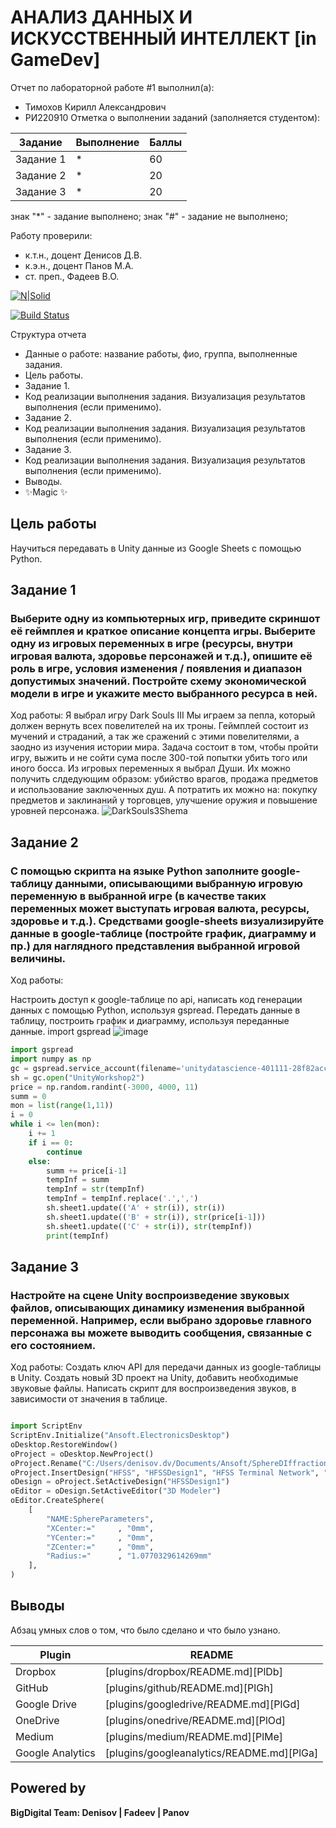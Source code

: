 # АНАЛИЗ ДАННЫХ И ИСКУССТВЕННЫЙ ИНТЕЛЛЕКТ [in GameDev]
Отчет по лабораторной работе #1 выполнил(а):
- Тимохов Кирилл Александрович
- РИ220910
Отметка о выполнении заданий (заполняется студентом):

| Задание | Выполнение | Баллы |
| ------ | ------ | ------ |
| Задание 1 | * | 60 |
| Задание 2 | * | 20 |
| Задание 3 | * | 20 |

знак "*" - задание выполнено; знак "#" - задание не выполнено;

Работу проверили:
- к.т.н., доцент Денисов Д.В.
- к.э.н., доцент Панов М.А.
- ст. преп., Фадеев В.О.

[![N|Solid](https://cldup.com/dTxpPi9lDf.thumb.png)](https://nodesource.com/products/nsolid)

[![Build Status](https://travis-ci.org/joemccann/dillinger.svg?branch=master)](https://travis-ci.org/joemccann/dillinger)

Структура отчета

- Данные о работе: название работы, фио, группа, выполненные задания.
- Цель работы.
- Задание 1.
- Код реализации выполнения задания. Визуализация результатов выполнения (если применимо).
- Задание 2.
- Код реализации выполнения задания. Визуализация результатов выполнения (если применимо).
- Задание 3.
- Код реализации выполнения задания. Визуализация результатов выполнения (если применимо).
- Выводы.
- ✨Magic ✨

## Цель работы
Научиться передавать в Unity данные из Google Sheets с помощью Python.

## Задание 1
### Выберите одну из компьютерных игр, приведите скриншот её геймплея и краткое описание концепта игры. Выберите одну из игровых переменных в игре (ресурсы, внутри игровая валюта, здоровье персонажей и т.д.), опишите её роль в игре, условия изменения / появления и диапазон допустимых значений. Постройте схему экономической модели в игре и укажите место выбранного ресурса в ней.

Ход работы:
Я выбрал игру Dark Souls III
Мы играем за пепла, который должен вернуть всех повелителей на их троны. Геймплей состоит из мучений и страданий, а так же сражений с этими повелителями, а заодно из изучения истории мира. Задача состоит в том, чтобы пройти игру, выжить и не сойти сума после 300-той попытки убить того или иного босса.
Из игровых переменных я выбрал Души. Их можно получить слдедующим образом: убийство врагов, продажа предметов и использование заключенных душ. А потратить их можно на: покупку предметов и заклинаний у торговцев, улучшение оружия и повышение уровней персонажа.
![DarkSouls3Shema](https://github.com/Den1sovDm1triy/DA-in-GameDev-lab1/assets/120582775/82eef73e-c731-4a3c-91ee-ba8cec8d1f68)

## Задание 2
### С помощью скрипта на языке Python заполните google-таблицу данными, описывающими выбранную игровую переменную в выбранной игре (в качестве таких переменных может выступать игровая валюта, ресурсы, здоровье и т.д.). Средствами google-sheets визуализируйте данные в google-таблице (постройте график, диаграмму и пр.) для наглядного представления выбранной игровой величины.
Ход работы:

Настроить доступ к google-таблице по api, написать код генерации данных с помощью Python, используя gspread.
Передать данные в таблицу, построить график и диаграмму, используя переданные данные.
import gspread
![image](https://github.com/Den1sovDm1triy/DA-in-GameDev-lab1/assets/120582775/2c9b5c2e-8bf2-47c5-bae8-e1f1568de1bf)

```py
import gspread
import numpy as np
gc = gspread.service_account(filename='unitydatascience-401111-28f82acc9ecd.json')
sh = gc.open("UnityWorkshop2")
price = np.random.randint(-3000, 4000, 11)
summ = 0
mon = list(range(1,11))
i = 0
while i <= len(mon):
    i += 1
    if i == 0:
        continue
    else:
        summ += price[i-1]
        tempInf = summ
        tempInf = str(tempInf)
        tempInf = tempInf.replace('.',',')
        sh.sheet1.update(('A' + str(i)), str(i))
        sh.sheet1.update(('B' + str(i)), str(price[i-1]))
        sh.sheet1.update(('C' + str(i)), str(tempInf))
        print(tempInf)
```

## Задание 3
### Настройте на сцене Unity воспроизведение звуковых файлов, описывающих динамику изменения выбранной переменной. Например, если выбрано здоровье главного персонажа вы можете выводить сообщения, связанные с его состоянием.
Ход работы:
Создать ключ API для передачи данных из google-таблицы в Unity.
Создать новый 3D проект на Unity, добавить необходимые звуковые файлы.
Написать скрипт для воспроизведения звуков, в зависимости от значения в таблице.


```py

import ScriptEnv
ScriptEnv.Initialize("Ansoft.ElectronicsDesktop")
oDesktop.RestoreWindow()
oProject = oDesktop.NewProject()
oProject.Rename("C:/Users/denisov.dv/Documents/Ansoft/SphereDIffraction.aedt", True)
oProject.InsertDesign("HFSS", "HFSSDesign1", "HFSS Terminal Network", "")
oDesign = oProject.SetActiveDesign("HFSSDesign1")
oEditor = oDesign.SetActiveEditor("3D Modeler")
oEditor.CreateSphere(
	[
		"NAME:SphereParameters",
		"XCenter:="		, "0mm",
		"YCenter:="		, "0mm",
		"ZCenter:="		, "0mm",
		"Radius:="		, "1.0770329614269mm"
	], 
)

```

## Выводы

Абзац умных слов о том, что было сделано и что было узнано.

| Plugin | README |
| ------ | ------ |
| Dropbox | [plugins/dropbox/README.md][PlDb] |
| GitHub | [plugins/github/README.md][PlGh] |
| Google Drive | [plugins/googledrive/README.md][PlGd] |
| OneDrive | [plugins/onedrive/README.md][PlOd] |
| Medium | [plugins/medium/README.md][PlMe] |
| Google Analytics | [plugins/googleanalytics/README.md][PlGa] |

## Powered by

**BigDigital Team: Denisov | Fadeev | Panov**
